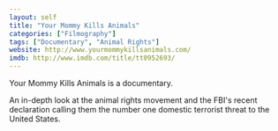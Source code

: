```yaml
---
layout: self
title: "Your Mommy Kills Animals"
categories: ["Filmography"]
tags: ["Documentary", "Animal Rights"]
website: http://www.yourmommykillsanimals.com/
imdb: http://www.imdb.com/title/tt0952693/
---
```


Your Mommy Kills Animals is a documentary.

An in-depth look at the animal rights movement and the FBI's recent declaration calling them the number one domestic terrorist threat to the United States.